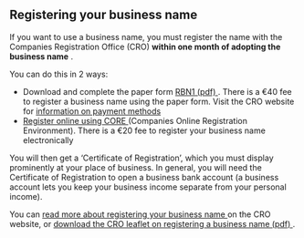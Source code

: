 ##  Registering your business name

If you want to use a business name, you must register the name with the
Companies Registration Office (CRO) **within one month of adopting the
business name** .

You can do this in 2 ways:

  * Download and complete the paper form [ RBN1 (pdf) ](https://www.cro.ie/Portals/0/Business%20Names%20Forms/RBN1%20v2%20fillable.pdf) . There is a €40 fee to register a business name using the paper form. Visit the CRO website for [ information on payment methods ](https://www.cro.ie/en-ie/Publications/Fees/Payment-Methods)
  * [ Register online using CORE ](https://core.cro.ie/registration/sign-up) (Companies Online Registration Environment). There is a €20 fee to register your business name electronically 

You will then get a ‘Certificate of Registration’, which you must display
prominently at your place of business. In general, you will need the
Certificate of Registration to open a business bank account (a business
account lets you keep your business income separate from your personal
income).

You can [ read more about registering your business name
](https://www.cro.ie/Registration/Business-Name) on the CRO website, or [
download the CRO leaflet on registering a business name (pdf)
](https://www.cro.ie/Portals/0/Leaflets/Info%20Leaflet%2014.pdf?ver=UnLXbDu9eFQ1UFHVceCozg%3d%3d)
.
